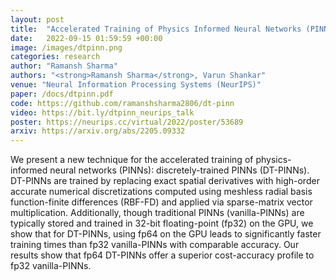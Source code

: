 ```yaml
---
layout: post
title:  "Accelerated Training of Physics Informed Neural Networks (PINNs) using Meshless Discretizations"
date:   2022-09-15 01:59:59 +00:00
image: /images/dtpinn.png
categories: research
author: "Ramansh Sharma"
authors: "<strong>Ramansh Sharma</strong>, Varun Shankar"
venue: "Neural Information Processing Systems (NeurIPS)"
paper: /docs/dtpinn.pdf
code: https://github.com/ramanshsharma2806/dt-pinn
video: https://bit.ly/dtpinn_neurips_talk
poster: https://neurips.cc/virtual/2022/poster/53689
arxiv: https://arxiv.org/abs/2205.09332
---
```


We present a new technique for the accelerated training of physics-informed neural networks (PINNs): discretely-trained PINNs (DT-PINNs). DT-PINNs are trained by replacing exact spatial derivatives with high-order accurate numerical discretizations computed using meshless radial basis function-finite differences (RBF-FD) and applied via sparse-matrix vector multiplication. Additionally, though traditional PINNs (vanilla-PINNs) are typically stored and trained in 32-bit floating-point (fp32) on the GPU, we show that for DT-PINNs, using fp64 on the GPU leads to significantly faster training times than fp32 vanilla-PINNs with comparable accuracy. Our results show that fp64 DT-PINNs offer a superior cost-accuracy profile to fp32 vanilla-PINNs.
